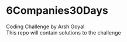 # 6Companies30Days

Coding Challenge by Arsh Goyal <br />
This repo will contain solutions to the challenge
